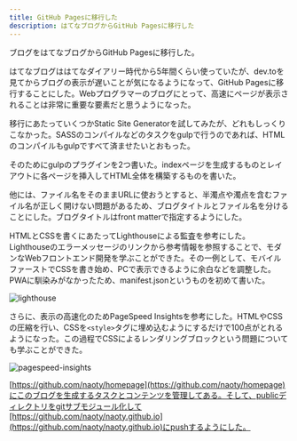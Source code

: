 ```yaml
---
title: GitHub Pagesに移行した
description: はてなブログからGitHub Pagesに移行した
---
```

ブログをはてなブログからGitHub Pagesに移行した。

はてなブログははてなダイアリー時代から5年間くらい使っていたが、dev.toを見てからブログの表示が遅いことが気になるようになって、GitHub Pagesに移行することにした。Webプログラマーのブログにとって、高速にページが表示されることは非常に重要な要素だと思うようになった。

移行にあたっていくつかStatic Site Generatorを試してみたが、どれもしっくりこなかった。SASSのコンパイルなどのタスクをgulpで行うのであれば、HTMLのコンパイルもgulpですべて済ませたいとおもった。

そのためにgulpのプラグインを2つ書いた。indexページを生成するものとレイアウトに各ページを挿入してHTML全体を構築するものを書いた。

他には、ファイル名をそのままURLに使おうとすると、半濁点や濁点を含むファイル名が正しく開けない問題があるため、ブログタイトルとファイル名を分けることにした。ブログタイトルはfront matterで指定するようにした。

HTMLとCSSを書くにあたってLighthouseによる監査を参考にした。Lighthouseのエラーメッセージのリンクから参考情報を参照することで、モダンなWebフロントエンド開発を学ぶことができた。その一例として、モバイルファーストでCSSを書き始め、PCで表示できるように余白などを調整した。PWAに馴染みがなかったため、manifest.jsonというものを初めて書いた。

![lighthouse](/images/posts/1/lighthouse.png)

さらに、表示の高速化のためPageSpeed Insightsを参考にした。HTMLやCSSの圧縮を行い、CSSを`<style>`タグに埋め込むようにするだけで100点がとれるようになった。この過程でCSSによるレンダリングブロックという問題についても学ぶことができた。

![pagespeed-insights](/images/posts/1/pagespeed-insights.png)

[https://github.com/naoty/homepage](https://github.com/naoty/homepage)にこのブログを生成するタスクとコンテンツを管理してある。そして、publicディレクトリをgitサブモジュール化して[https://github.com/naoty/naoty.github.io](https://github.com/naoty/naoty.github.io)にpushするようにした。

